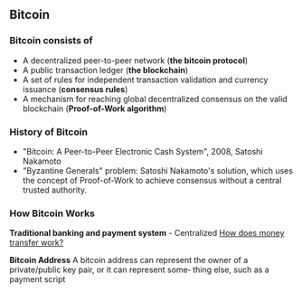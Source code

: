 ## Bitcoin

### Bitcoin consists of
 - A decentralized peer-to-peer network (**the bitcoin protocol**)
 - A public transaction ledger (**the blockchain**)
 - A set of rules for independent transaction validation and currency issuance (**consensus rules**)
 - A mechanism for reaching global decentralized consensus on the valid blockchain (**Proof-of-Work algorithm**)

### History of Bitcoin
 - "Bitcoin: A Peer-to-Peer Electronic Cash System", 2008, Satoshi Nakamoto
 - "Byzantine Generals" problem: Satoshi Nakamoto's solution, which uses the concept of Proof-of-Work to achieve consensus without a central trusted authority.

### How Bitcoin Works

**Traditional banking and payment system** - Centralized
[How does money transfer work?](https://www.quora.com/How-does-money-transfer-between-banks-and-different-countries-work)

**Bitcoin Address**
A bitcoin address can represent the owner of a private/public key pair, or it can represent some‐ thing else, such as a payment script



<!--stackedit_data:
eyJoaXN0b3J5IjpbLTU3MDEwNDg4MCwtMTM0MDExOTQzLC0yMT
I1MTUzMjQ5LC0xODE0MzY0NTI3XX0=
-->